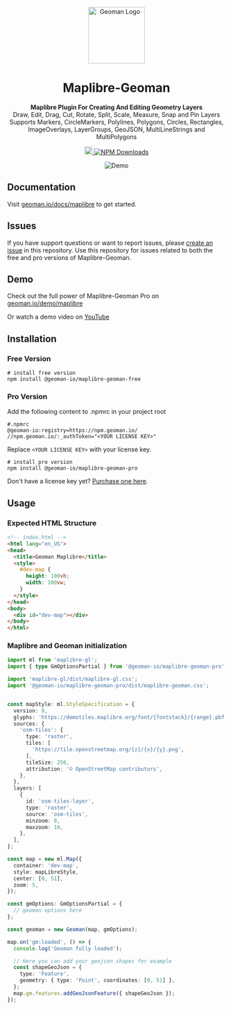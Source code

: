 <p align="center">  
  <a href="https://geoman.io">  
    <img width="130" alt="Geoman Logo" src="https://geoman-static.onrender.com/assets/logo_white_bg.svg" />  
  </a>  
</p>  
<h1 align="center">  
  Maplibre-Geoman  
</h1>  
<p align="center">  
  <strong>Maplibre Plugin For Creating And Editing Geometry Layers</strong><br>  
  Draw, Edit, Drag, Cut, Rotate, Split, Scale, Measure, Snap and Pin Layers<br>  
  Supports Markers, CircleMarkers, Polylines, Polygons, Circles, Rectangles, ImageOverlays, LayerGroups, GeoJSON, MultiLineStrings and MultiPolygons  
</p>  
<p align="center">  
  <a href="https://badge.fury.io/js/%40geoman-io%2Fmaplibre-geoman-free">  
    <img src="https://badge.fury.io/js/%40geoman-io%2Fmaplibre-geoman-free.svg" alt="npm version" height="18">  
  </a>  
  <a href="https://www.npmjs.com/package/@geoman-io/maplibre-geoman-free">  
    <img src="https://img.shields.io/npm/dt/@geoman-io/maplibre-geoman-free.svg" alt="NPM Downloads" />  
  </a>  
</p>

<p align="center">
    <img src="https://github.com/geoman-io/maplibre-geoman/raw/master/geoman-maplibre-demo.png" alt="Demo" />  
</p>

## Documentation

Visit [geoman.io/docs/maplibre](https://www.geoman.io/docs/maplibre) to get started.

## Issues

If you have support questions or want to report issues, please [create an issue](https://github.com/geoman-io/maplibre-geoman/issues) in this repository. Use this repository for issues related to both the free and pro versions of Maplibre-Geoman.

## Demo

Check out the full power of Maplibre-Geoman Pro on [geoman.io/demo/maplibre](https://geoman.io/demo/maplibre)

Or watch a demo video on [YouTube](https://youtu.be/VX7A_rb2Pis)

## Installation

### Free Version

```shell
# install free version
npm install @geoman-io/maplibre-geoman-free
```

### Pro Version

Add the following content to .npmrc in your project root

```shell
#.npmrc
@geoman-io:registry=https://npm.geoman.io/
//npm.geoman.io/:_authToken="<YOUR LICENSE KEY>"
```

Replace `<YOUR LICENSE KEY>` with your license key.

```shell
# install pro version
npm install @geoman-io/maplibre-geoman-pro
```

Don't have a license key yet? [Purchase one here](https://geoman.io/pricing).

## Usage

### Expected HTML Structure
```html
<!-- index.html -->
<html lang="en_US">
<head>
  <title>Geoman Maplibre</title>
  <style>
    #dev-map {
      height: 100vh;
      width: 100vw;
    }
  </style>
</head>
<body>
  <div id="dev-map"></div>
</body>
</html>
```

### Maplibre and Geoman initialization
```typescript
import ml from 'maplibre-gl';
import { type GmOptionsPartial } from '@geoman-io/maplibre-geoman-pro';

import 'maplibre-gl/dist/maplibre-gl.css';
import '@geoman-io/maplibre-geoman-pro/dist/maplibre-geoman.css';


const mapStyle: ml.StyleSpecification = {
  version: 8,
  glyphs: 'https://demotiles.maplibre.org/font/{fontstack}/{range}.pbf',
  sources: {
    'osm-tiles': {
      type: 'raster',
      tiles: [
        'https://tile.openstreetmap.org/{z}/{x}/{y}.png',
      ],
      tileSize: 256,
      attribution: '© OpenStreetMap contributors',
    },
  },
  layers: [
    {
      id: 'osm-tiles-layer',
      type: 'raster',
      source: 'osm-tiles',
      minzoom: 0,
      maxzoom: 19,
    },
  ],
};

const map = new ml.Map({
  container: 'dev-map',
  style: mapLibreStyle,
  center: [0, 51],
  zoom: 5,
});

const gmOptions: GmOptionsPartial = {
  // geoman options here
};

const geoman = new Geoman(map, gmOptions);

map.on('gm:loaded', () => {
  console.log('Geoman fully loaded');

  // Here you can add your geojson shapes for example
  const shapeGeoJson = {
    type: 'Feature',
    geometry: { type: 'Point', coordinates: [0, 51] },
  };
  map.gm.features.addGeoJsonFeature({ shapeGeoJson });
});
```